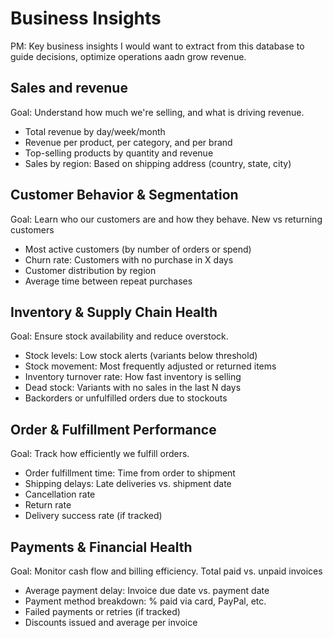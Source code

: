 # Business Insights

PM: Key business insights I would want to extract from this database to guide decisions, optimize operations aadn grow revenue.

## Sales and revenue

Goal: Understand how much we're selling, and what is driving revenue.

- Total revenue by day/week/month
- Revenue per product, per category, and per brand
- Top-selling products by quantity and revenue
- Sales by region: Based on shipping address (country, state, city)

## Customer Behavior & Segmentation

Goal: Learn who our customers are and how they behave. New vs returning customers

- Most active customers (by number of orders or spend)
- Churn rate: Customers with no purchase in X days
- Customer distribution by region
- Average time between repeat purchases

## Inventory & Supply Chain Health

Goal: Ensure stock availability and reduce overstock.

- Stock levels: Low stock alerts (variants below threshold)
- Stock movement: Most frequently adjusted or returned items
- Inventory turnover rate: How fast inventory is selling
- Dead stock: Variants with no sales in the last N days
- Backorders or unfulfilled orders due to stockouts

## Order & Fulfillment Performance

Goal: Track how efficiently we fulfill orders.

- Order fulfillment time: Time from order to shipment
- Shipping delays: Late deliveries vs. shipment date
- Cancellation rate
- Return rate
- Delivery success rate (if tracked)

## Payments & Financial Health

Goal: Monitor cash flow and billing efficiency. Total paid vs. unpaid invoices

- Average payment delay: Invoice due date vs. payment date
- Payment method breakdown: % paid via card, PayPal, etc.
- Failed payments or retries (if tracked)
- Discounts issued and average per invoice